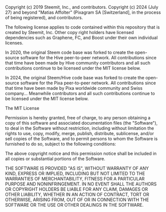 Copyright (c) 2019 Steemit, Inc., and contributors.
Copyright (c) 2024 (July 27) and beyond "Matias Affolter" (Pixagram SA [Switzerland], in the process of being registered), and contributors.

The following license applies to code contained within this repository that
is created by Steemit, Inc. Other copy right holders have licensed dependencies such
as Graphene, FC, and Boost under their own individual licenses.

In 2020, the original Steem code base was forked to create the open-source software for the Hive peer-to-peer network. All contributions since that time have been made by Hive community contributors and all such contributions continue to be licensed under the MIT license below.

In 2024, the original Steem/Hive code base was forked to create the open-source software for the Pixa peer-to-peer network. All contributions since that time have been made by Pixa worldwide community and Swiss company... Meanwhile contributors and all such contributions continue to be licensed under the MIT license below.

The MIT License

Permission is hereby granted, free of charge, to any person obtaining a copy
of this software and associated documentation files (the "Software"), to deal
in the Software without restriction, including without limitation the rights
to use, copy, modify, merge, publish, distribute, sublicense, and/or sell
copies of the Software, and to permit persons to whom the Software is
furnished to do so, subject to the following conditions:

The above copyright notice and this permission notice shall be included in
all copies or substantial portions of the Software.

THE SOFTWARE IS PROVIDED "AS IS", WITHOUT WARRANTY OF ANY KIND, EXPRESS OR
IMPLIED, INCLUDING BUT NOT LIMITED TO THE WARRANTIES OF MERCHANTABILITY,
FITNESS FOR A PARTICULAR PURPOSE AND NONINFRINGEMENT. IN NO EVENT SHALL THE
AUTHORS OR COPYRIGHT HOLDERS BE LIABLE FOR ANY CLAIM, DAMAGES OR OTHER
LIABILITY, WHETHER IN AN ACTION OF CONTRACT, TORT OR OTHERWISE, ARISING FROM,
OUT OF OR IN CONNECTION WITH THE SOFTWARE OR THE USE OR OTHER DEALINGS IN
THE SOFTWARE.
